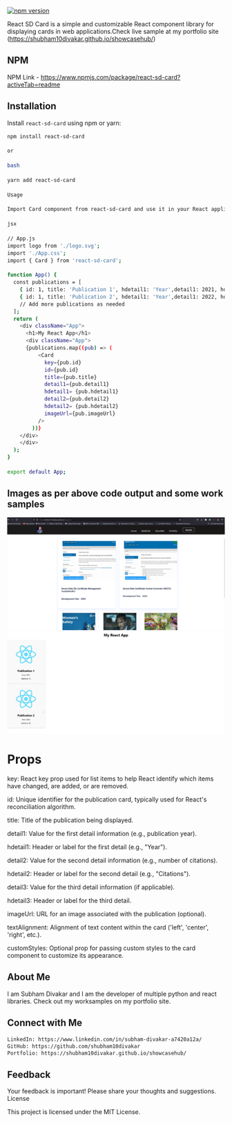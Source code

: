 
[![npm version](https://badge.fury.io/js/react-sd-card.svg)](https://badge.fury.io/js/react-sd-card)

React SD Card is a simple and customizable React component library for displaying cards in web applications.Check live sample at my portfolio site (https://shubham10divakar.github.io/showcasehub/)

## NPM 
NPM Link - https://www.npmjs.com/package/react-sd-card?activeTab=readme

## Installation

Install `react-sd-card` using npm or yarn:

```bash
npm install react-sd-card

or

bash

yarn add react-sd-card

Usage

Import Card component from react-sd-card and use it in your React application:

jsx

// App.js
import logo from './logo.svg';
import './App.css';
import { Card } from 'react-sd-card';

function App() {
  const publications = [
    { id: 1, title: 'Publication 1', hdetail1: 'Year',detail1: 2021, hdetail2:'citations',detail2: 15, imageUrl: logo},
    { id: 1, title: 'Publication 2', hdetail1: 'Year',detail1: 2022, hdetail2:'citations',detail2: 45, imageUrl: logo},
    // Add more publications as needed
  ];
  return (
    <div className="App">
      <h1>My React App</h1>
      <div className="App">
      {publications.map((pub) => (
          <Card 
            key={pub.id} 
            id={pub.id} 
            title={pub.title} 
            detail1={pub.detail1}
            hdetail1= {pub.hdetail1}
            detail2={pub.detail2}
            hdetail2= {pub.hdetail2}
            imageUrl={pub.imageUrl} 
          />
        ))}
    </div>
    </div>
  );
}

export default App;
```

## Images as per above code output and some work samples

![This is an alt text.](/image/1.png "This is a sample image.")
![This is an alt text.](/image/2.png "This is a sample image.")


# Props


key: React key prop used for list items to help React identify which items have changed, are added, or are removed.

id: Unique identifier for the publication card, typically used for React's reconciliation algorithm.

title: Title of the publication being displayed.

detail1: Value for the first detail information (e.g., publication year).

hdetail1: Header or label for the first detail (e.g., "Year").

detail2: Value for the second detail information (e.g., number of citations).

hdetail2: Header or label for the second detail (e.g., "Citations").

detail3: Value for the third detail information (if applicable).

hdetail3: Header or label for the third detail.

imageUrl: URL for an image associated with the publication (optional).

textAlignment: Alignment of text content within the card ('left', 'center', 'right', etc.).

customStyles: Optional prop for passing custom styles to the card component to customize its appearance.


## About Me
I am Subham Divakar and I am the developer of multiple python and react libraries.
Check out my worksamples on my portfolio site.

## Connect with Me

    LinkedIn: https://www.linkedin.com/in/subham-divakar-a7420a12a/
    GitHub: https://github.com/shubham10divakar
    Portfolio: https://shubham10divakar.github.io/showcasehub/

## Feedback

Your feedback is important! Please share your thoughts and suggestions.
License

This project is licensed under the MIT License.

